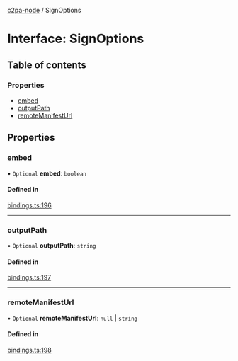 [c2pa-node](../README.md) / SignOptions

# Interface: SignOptions

## Table of contents

### Properties

- [embed](SignOptions.md#embed)
- [outputPath](SignOptions.md#outputpath)
- [remoteManifestUrl](SignOptions.md#remotemanifesturl)

## Properties

### embed

• `Optional` **embed**: `boolean`

#### Defined in

[bindings.ts:196](https://github.com/contentauth/c2pa-node/blob/deea764/js-src/bindings.ts#L196)

___

### outputPath

• `Optional` **outputPath**: `string`

#### Defined in

[bindings.ts:197](https://github.com/contentauth/c2pa-node/blob/deea764/js-src/bindings.ts#L197)

___

### remoteManifestUrl

• `Optional` **remoteManifestUrl**: ``null`` \| `string`

#### Defined in

[bindings.ts:198](https://github.com/contentauth/c2pa-node/blob/deea764/js-src/bindings.ts#L198)
